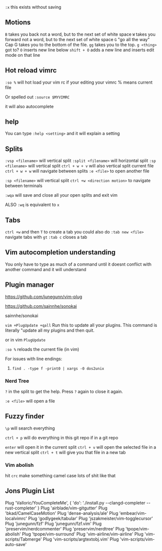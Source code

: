 `:x` this exists without saving
## Motions

`B` takes you back not a word, but to the next set of white space
`W` takes you forward not a word, but to the next set of white space
`G` "go all the way" Cap G takes you to the bottom of the file.
`gg` takes you to the top.
`g <thing>` got to?
`O` inserts new line below
`shift + O` adds a new line and inserts edit mode on that line

 ## Hot reload vimrc

`:so %` will hot load your vim rc if your editing your vimrc
% means current file

Or spelled out 
`:source $MYVIMRC`

it will also autocomplete
## help

You can type `:help <setting>` and it will explain a setting

## Splits

`:vsp <filename>` will vertical split
`:split <filename>` will horizontal split
`:sp <filename>` will vertical split
`ctrl + w + v` will also vertical split current file
`ctrl + w + w` will navigate between splits
`:e <file>` to open another file

`:sp <filename>` will vertical split
`ctrl +w <direction motion>` to navigate between terminals

`:wqa` will save and close all your open splits and exit vim

ALSO `:wq` is equivalent to `x`

## Tabs

`ctrl +w` and then `T` to create a tab
you could also do `:tab new <file>` 
navigate tabs with `gt`
`:tab c` closes a tab


## Vim autocompletion understanding

You only have to type as much of a command until it doesnt conflict with another command and it will understand 



## Plugin manager

https://github.com/junegunn/vim-plug


https://github.com/sainnhe/sonokai

sainnhe/sonokai

`vim +PlugUpdate +qall` Run this to update all your plugins. This command is literally "update all my plugins and then quit.

or in vim `PlugUpdate`

`:so %` reloads the current file (in vim)

For issues with line endings:
1. `find . -type f -print0 | xargs -0 dos2unix`
    

### Nerd Tree

`?` in the split to get the help. Press `?` again to close it again.


`:e <file>` will open a file

## Fuzzy finder

`\p` will search everything

`ctrl + p` will do everything in this git repo if in a git repo

`enter` will open it in the current split
`ctrl + v` will open the selected file in a new vertical split
`ctrl + t` will give you that file in a new tab


### Vim abolish

hit `crc` make something camel case
lots of shit like that



## Jons Plugin List

Plug 'Valloric/YouCompleteMe', { 'do': './install.py --clangd-completer --rust-completer' }
Plug 'airblade/vim-gitgutter'
Plug 'bkad/CamelCaseMotion'
Plug 'dense-analysis/ale'
Plug 'embear/vim-localvimrc'
Plug 'godlygeek/tabular'
Plug 'jszakmeister/vim-togglecursor'
Plug 'junegunn/fzf'
Plug 'junegunn/fzf.vim'
Plug 'preservim/nerdcommenter'
Plug 'preservim/nerdtree'
Plug 'tpope/vim-abolish'
Plug 'tpope/vim-surround'
Plug 'vim-airline/vim-airline'
Plug 'vim-scripts/Tabmerge'
Plug 'vim-scripts/argtextobj.vim'
Plug 'vim-scripts/vim-auto-save'